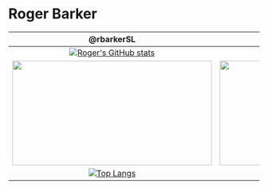 # Roger Barker

| @rbarkerSL | @DJ-BBot |
| :--------: | :------: |
| [![Roger's GitHub stats](https://github-readme-stats.vercel.app/api?username=rbarkerSL&show_icons=true&theme=neon)](https://github.com/rbarkerSL/github-readme-stats) | [![Roger's GitHub stats](https://github-readme-stats.vercel.app/api?username=DJ-BBot&show_icons=true&theme=github_dark_dimmed)](https://github.com/rbarkerSL/github-readme-stats) |
| <img src="https://github-readme-streak-stats.herokuapp.com/?user=rbarkerSL&theme=neon&hide_border=false" height="210" width="400"> | <img src="https://github-readme-streak-stats.herokuapp.com/?user=DJ-BBot&theme=github_dark_dimmed&hide_border=false" height="210" width="400"> |
| [![Top Langs](https://github-readme-stats.vercel.app/api/top-langs/?username=rbarkerSL&show_icons=true&theme=neon)](https://github.com/rbarkerSL/github-readme-stats) | [![Top Langs](https://github-readme-stats.vercel.app/api/top-langs/?username=DJ-BBot&show_icons=true&theme=github_dark_dimmed)](https://github.com/DJ-BBot/github-readme-stats) |

<!--
**rbarkerSL/rbarkerSL** is a ✨ _special_ ✨ repository because its `README.md` (this file) appears on your GitHub profile.

Here are some ideas to get you started:

- 🔭 I’m currently working on ...
- 🌱 I’m currently learning ...
- 👯 I’m looking to collaborate on ...
- 🤔 I’m looking for help with ...
- 💬 Ask me about ...
- 📫 How to reach me: ...
- 😄 Pronouns: ...
- ⚡ Fun fact: ...
-->

